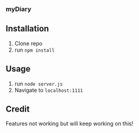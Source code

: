 ### myDiary

## Installation

1. Clone repo 
2. run `npm install`

## Usage

1. run `node server.js`
2. Navigate to `localhost:1111`

## Credit

Features not working but will keep working on this! 


